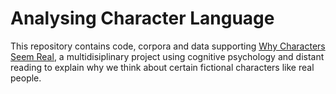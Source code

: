 <h1>Analysing Character Language</h1>
<p>This repository contains code, corpora and data supporting <a href="https://claudiaecarroll.com/research.html">Why Characters Seem Real</a>, a multidisiplinary project using cognitive psychology and distant reading to explain why we think about certain fictional characters like real people.</p>
